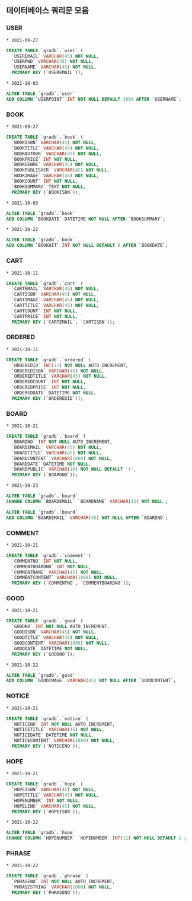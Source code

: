## 데이터베이스 쿼리문 모음

### USER
	* 2021-09-27
~~~~sql
CREATE TABLE `gradb`.`user` (
  `USEREMAIL` VARCHAR(45) NOT NULL,
  `USERPWD` VARCHAR(45) NOT NULL,
  `USERNAME` VARCHAR(45) NOT NULL,
  PRIMARY KEY (`USEREMAIL`));
~~~~

	* 2021-10-03
~~~~sql
ALTER TABLE `gradb`.`user` 
ADD COLUMN `USERPOINT` INT NOT NULL DEFAULT 3000 AFTER `USERNAME`;
~~~~

### BOOK
	* 2021-09-27
~~~~sql
CREATE TABLE `gradb`.`book` (
  `BOOKISBN` VARCHAR(45) NOT NULL,
  `BOOKTITLE` VARCHAR(45) NOT NULL,
  `BOOKAUTHOR` VARCHAR(45) NOT NULL,
  `BOOKPRICE` INT NOT NULL,
  `BOOKGENRE` VARCHAR(45) NOT NULL,
  `BOOKPUBLISHER` VARCHAR(45) NOT NULL,
  `BOOKIMAGE` VARCHAR(45) NOT NULL,
  `BOOKCOUNT` INT NOT NULL,
  `BOOKSUMMARY` TEXT NOT NULL,
  PRIMARY KEY (`BOOKISBN`));
~~~~

	* 2021-10-03
~~~~sql
ALTER TABLE `gradb`.`book` 
ADD COLUMN `BOOKDATE` DATETIME NOT NULL AFTER `BOOKSUMMARY`;
~~~~

	* 2021-10-22
~~~~sql
ALTER TABLE `gradb`.`book` 
ADD COLUMN `BOOKHIT` INT NOT NULL DEFAULT 0 AFTER `BOOKDATE`;
~~~~

### CART
	* 2021-10-11
~~~~sql
CREATE TABLE `gradb`.`cart` (
  `CARTEMAIL` VARCHAR(45) NOT NULL,
  `CARTISBN` VARCHAR(45) NOT NULL,
  `CARTIMAGE` VARCHAR(45) NOT NULL,
  `CARTTITLE` VARCHAR(45) NOT NULL,
  `CARTCOUNT` INT NOT NULL,
  `CARTPRICE` INT NOT NULL,
  PRIMARY KEY (`CARTEMAIL`, `CARTISBN`));
~~~~

### ORDERED
	* 2021-10-11
~~~~sql
CREATE TABLE `gradb`.`ordered` (
  `ORDEREDID` INT(11) NOT NULL AUTO_INCREMENT,
  `ORDEREDISBN` VARCHAR(45) NOT NULL,
  `ORDEREDTITLE` VARCHAR(45) NOT NULL,
  `ORDEREDCOUNT` INT NOT NULL,
  `ORDEREDPRICE` INT NOT NULL,
  `ORDEREDDATE` DATETIME NOT NULL,
  PRIMARY KEY (`ORDEREDID`));
~~~~

### BOARD
	* 2021-10-21
~~~~sql
CREATE TABLE `gradb`.`board` (
  `BOARDNO` INT NOT NULL AUTO_INCREMENT,
  `BOARDEMAIL` VARCHAR(45) NOT NULL,
  `BOARDTITLE` VARCHAR(45) NOT NULL,
  `BOARDCONTENT` VARCHAR(1000) NOT NULL,
  `BOARDDATE` DATETIME NOT NULL,
  `BOARDPUBLIC` VARCHAR(10) NOT NULL DEFAULT 'Y',
  PRIMARY KEY (`BOARDNO`));
~~~~

	* 2021-10-23
~~~~sql
ALTER TABLE `gradb`.`board` 
CHANGE COLUMN `BOARDEMAIL` `BOARDNAME` VARCHAR(45) NOT NULL ;
~~~~

~~~~sql
ALTER TABLE `gradb`.`board` 
ADD COLUMN `BOARDEMAIL` VARCHAR(45) NOT NULL AFTER `BOARDNO`;
~~~~

### COMMENT
	* 2021-10-21
~~~~sql
CREATE TABLE `gradb`.`comment` (
  `COMMENTNO` INT NOT NULL,
  `COMMENTBOARDNO` INT NOT NULL,
  `COMMENTNAME` VARCHAR(45) NOT NULL,
  `COMMENTCONTENT` VARCHAR(1000) NOT NULL,
  PRIMARY KEY (`COMMENTNO`, `COMMENTBOARDNO`));
~~~~

### GOOD
	* 2021-10-21
~~~~sql
CREATE TABLE `gradb`.`good` (
  `GOODNO` INT NOT NULL AUTO_INCREMENT,
  `GOODISBN` VARCHAR(45) NOT NULL,
  `GOODTITLE` VARCHAR(45) NOT NULL,
  `GOODCONTENT` VARCHAR(1000) NOT NULL,
  `GOODDATE` DATETIME NOT NULL,
  PRIMARY KEY (`GOODNO`));
~~~~

	* 2021-10-22
~~~~sql
ALTER TABLE `gradb`.`good` 
ADD COLUMN `GOODIMAGE` VARCHAR(45) NOT NULL AFTER `GOODCONTENT`;
~~~~

### NOTICE
	* 2021-10-21
~~~~sql
CREATE TABLE `gradb`.`notice` (
  `NOTICENO` INT NOT NULL AUTO_INCREMENT,
  `NOTICETITLE` VARCHAR(45) NOT NULL,
  `NOTICEDATE` DATETIME NOT NULL,
  `NOTICECONTENT` VARCHAR(1000) NOT NULL,
  PRIMARY KEY (`NOTICENO`));
~~~~

### HOPE
	* 2021-10-21
~~~~sql
CREATE TABLE `gradb`.`hope` (
  `HOPEISBN` VARCHAR(45) NOT NULL,
  `HOPETITLE` VARCHAR(45) NOT NULL,
  `HOPENUMBER` INT NOT NULL,
  `HOPELINK` VARCHAR(45) NOT NULL,
  PRIMARY KEY (`HOPEISBN`));
~~~~

	* 2021-10-22
~~~~sql
ALTER TABLE `gradb`.`hope` 
CHANGE COLUMN `HOPENUMBER` `HOPENUMBER` INT(11) NOT NULL DEFAULT 1 ;
~~~~

### PHRASE
	* 2021-10-22
~~~~sql
CREATE TABLE `gradb`.`phrase` (
  `PHRASENO` INT NOT NULL AUTO_INCREMENT,
  `PHRASESTRING` VARCHAR(1000) NOT NULL,
  PRIMARY KEY (`PHRASENO`));
~~~~